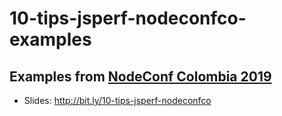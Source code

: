 # 10-tips-jsperf-nodeconfco-examples


## Examples from [NodeConf Colombia 2019](nodeconf.co)

- Slides: http://bit.ly/10-tips-jsperf-nodeconfco

